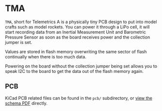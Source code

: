 # TMA

`TMA`, short for Telemetrics A is a physically tiny PCB design to put into
model crafts such as model rockets. You can power it through a LiPo cell, it
will start recording data from an Inertial Measurement Unit and Barometric
Pressure Sensor as soon as the board receives power and the collection jumper
is set.

Values are stored in flash memory overwriting the same sector of flash
continually when there is too much data.

Powering on the board without the collection jumper being set allows you to
speak I2C to the board to get the data out of the flash memory again.

## PCB

KiCad PCB related files can be found in the `pcb/` subdirectory, or
[view the schema PDF](https://github.com/diycbm/TMA/blob/master/pcb/plot/TMA.pdf)
directly.
